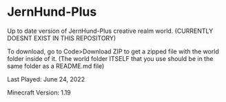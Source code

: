 # JernHund-Plus
Up to date version of JernHund-Plus creative realm world. (CURRENTLY DOESNT EXIST IN THIS REPOSITORY)

To download, go to Code>Download ZIP to get a zipped file with the world folder inside of it. (The world folder ITSELF that you use should be in the same folder as a README.md file)

Last Played: June 24, 2022

Minecraft Version: 1.19
